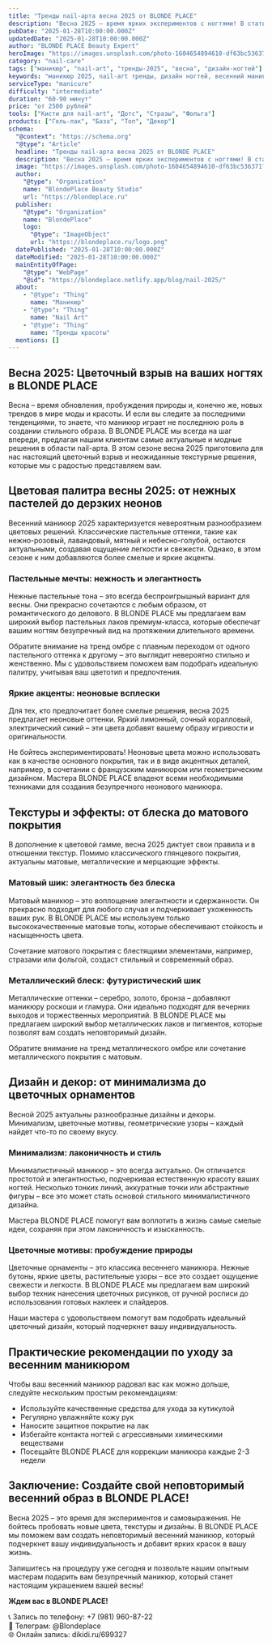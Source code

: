```yaml
---
title: "Тренды nail-арта весна 2025 от BLONDE PLACE"
description: "Весна 2025 – время ярких экспериментов с ногтями! В статье от BLONDE PLACE вы найдете обзор самых модных трендов нейл-арта: от нежных пастельных оттенков и..."
pubDate: "2025-01-28T10:00:00.000Z"
updatedDate: "2025-01-28T10:00:00.000Z"
author: "BLONDE PLACE Beauty Expert"
heroImage: "https://images.unsplash.com/photo-1604654894610-df63bc536371?q=80&w=2070&auto=format&fit=crop&t=1700000000000&h=somehash"
category: "nail-care"
tags: ["маникюр", "nail-art", "тренды-2025", "весна", "дизайн-ногтей"]
keywords: "маникюр 2025, nail-art тренды, дизайн ногтей, весенний маникюр, BLONDE PLACE, неоновый маникюр, пастельные ногти, цветочный nail-art, матовый маникюр, металлический маникюр"
serviceType: "manicure"
difficulty: "intermediate"
duration: "60-90 минут"
price: "от 2500 рублей"
tools: ["Кисти для nail-art", "Дотс", "Стразы", "Фольга"]
products: ["Гель-лак", "База", "Топ", "Декор"]
schema:
  "@context": "https://schema.org"
  "@type": "Article"
  headline: "Тренды nail-арта весна 2025 от BLONDE PLACE"
  description: "Весна 2025 – время ярких экспериментов с ногтями! В статье от BLONDE PLACE вы найдете обзор самых модных трендов нейл-арта: от нежных пастельных оттенков и..."
  image: "https://images.unsplash.com/photo-1604654894610-df63bc536371?q=80&w=2070&auto=format&fit=crop&t=1700000000000&h=somehash"
  author:
    "@type": "Organization"
    name: "BlondePlace Beauty Studio"
    url: "https://blondeplace.ru"
  publisher:
    "@type": "Organization"
    name: "BlondePlace"
    logo:
      "@type": "ImageObject"
      url: "https://blondeplace.ru/logo.png"
  datePublished: "2025-01-28T10:00:00.000Z"
  dateModified: "2025-01-28T10:00:00.000Z"
  mainEntityOfPage:
    "@type": "WebPage"
    "@id": "https://blondeplace.netlify.app/blog/nail-2025/"
  about:
    - "@type": "Thing"
      name: "Маникюр"
    - "@type": "Thing"
      name: "Nail Art"
    - "@type": "Thing"
      name: "Тренды красоты"
  mentions: []
---
```


## Весна 2025: Цветочный взрыв на ваших ногтях в BLONDE PLACE

Весна – время обновления, пробуждения природы и, конечно же, новых трендов в мире моды и красоты. И если вы следите за последними тенденциями, то знаете, что маникюр играет не последнюю роль в создании стильного образа. В BLONDE PLACE мы всегда на шаг впереди, предлагая нашим клиентам самые актуальные и модные решения в области nail-арта. В этом сезоне весна 2025 приготовила для нас настоящий цветочный взрыв и неожиданные текстурные решения, которые мы с радостью представляем вам.

## Цветовая палитра весны 2025: от нежных пастелей до дерзких неонов

Весенний маникюр 2025 характеризуется невероятным разнообразием цветовых решений. Классические пастельные оттенки, такие как нежно-розовый, лавандовый, мятный и небесно-голубой, остаются актуальными, создавая ощущение легкости и свежести. Однако, в этом сезоне к ним добавляются более смелые и яркие акценты.

### Пастельные мечты: нежность и элегантность

Нежные пастельные тона – это всегда беспроигрышный вариант для весны. Они прекрасно сочетаются с любым образом, от романтического до делового. В BLONDE PLACE мы предлагаем вам широкий выбор пастельных лаков премиум-класса, которые обеспечат вашим ногтям безупречный вид на протяжении длительного времени.

Обратите внимание на тренд омбре с плавным переходом от одного пастельного оттенка к другому – это выглядит невероятно стильно и женственно. Мы с удовольствием поможем вам подобрать идеальную палитру, учитывая ваш цветотип и предпочтения.

### Яркие акценты: неоновые всплески

Для тех, кто предпочитает более смелые решения, весна 2025 предлагает неоновые оттенки. Яркий лимонный, сочный коралловый, электрический синий – эти цвета добавят вашему образу игривости и оригинальности.

Не бойтесь экспериментировать! Неоновые цвета можно использовать как в качестве основного покрытия, так и в виде акцентных деталей, например, в сочетании с французским маникюром или геометрическим дизайном. Мастера BLONDE PLACE владеют всеми необходимыми техниками для создания безупречного неонового маникюра.

## Текстуры и эффекты: от блеска до матового покрытия

В дополнение к цветовой гамме, весна 2025 диктует свои правила и в отношении текстур. Помимо классического глянцевого покрытия, актуальны матовые, металлические и мерцающие эффекты.

### Матовый шик: элегантность без блеска

Матовый маникюр – это воплощение элегантности и сдержанности. Он прекрасно подходит для любого случая и подчеркивает ухоженность ваших рук. В BLONDE PLACE мы используем только высококачественные матовые топы, которые обеспечивают стойкость и насыщенность цвета.

Сочетание матового покрытия с блестящими элементами, например, стразами или фольгой, создаст стильный и современный образ.

### Металлический блеск: футуристический шик

Металлические оттенки – серебро, золото, бронза – добавляют маникюру роскоши и гламура. Они идеально подходят для вечерних выходов и торжественных мероприятий. В BLONDE PLACE мы предлагаем широкий выбор металлических лаков и пигментов, которые позволят вам создать неповторимый дизайн.

Обратите внимание на тренд металлического омбре или сочетание металлического покрытия с матовым.

## Дизайн и декор: от минимализма до цветочных орнаментов

Весной 2025 актуальны разнообразные дизайны и декоры. Минимализм, цветочные мотивы, геометрические узоры – каждый найдет что-то по своему вкусу.

### Минимализм: лаконичность и стиль

Минималистичный маникюр – это всегда актуально. Он отличается простотой и элегантностью, подчеркивая естественную красоту ваших ногтей. Несколько тонких линий, аккуратные точки или абстрактные фигуры – все это может стать основой стильного минималистичного дизайна.

Мастера BLONDE PLACE помогут вам воплотить в жизнь самые смелые идеи, сохраняя при этом лаконичность и изысканность.

### Цветочные мотивы: пробуждение природы

Цветочные орнаменты – это классика весеннего маникюра. Нежные бутоны, яркие цветы, растительные узоры – все это создает ощущение свежести и легкости. В BLONDE PLACE мы предлагаем вам широкий выбор техник нанесения цветочных рисунков, от ручной росписи до использования готовых наклеек и слайдеров.

Наши мастера с удовольствием помогут вам подобрать идеальный цветочный дизайн, который подчеркнет вашу индивидуальность.

## Практические рекомендации по уходу за весенним маникюром

Чтобы ваш весенний маникюр радовал вас как можно дольше, следуйте нескольким простым рекомендациям:

* Используйте качественные средства для ухода за кутикулой
* Регулярно увлажняйте кожу рук
* Наносите защитное покрытие на лак
* Избегайте контакта ногтей с агрессивными химическими веществами
* Посещайте BLONDE PLACE для коррекции маникюра каждые 2-3 недели

## Заключение: Создайте свой неповторимый весенний образ в BLONDE PLACE!

Весна 2025 – это время для экспериментов и самовыражения. Не бойтесь пробовать новые цвета, текстуры и дизайны. В BLONDE PLACE мы поможем вам создать неповторимый весенний маникюр, который подчеркнет вашу индивидуальность и добавит ярких красок в вашу жизнь.

Запишитесь на процедуру уже сегодня и позвольте нашим опытным мастерам подарить вам безупречный маникюр, который станет настоящим украшением вашей весны!

**Ждем вас в BLONDE PLACE!**

📞 Запись по телефону: +7 (981) 960-87-22  
💬 Телеграм: @Blondeplace  
🌐 Онлайн запись: dikidi.ru/699327